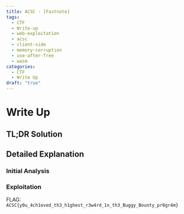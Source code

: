 ```yaml
---
title: ACSC - [Fastnote]
tags:
  - CTF
  - Write-up
  - web-exploitation
  - acsc
  - client-side
  - memory-corruption
  - use-after-free
  - wasm
categories:
  - CTF
  - Write Up
draft: "true"
---
```


# Write Up
## TL;DR Solution



## Detailed Explanation

### Initial Analysis

### Exploitation


FLAG: `ACSC{y0u_4ch1eved_th3_h1ghest_r3w4rd_1n_th3_Buggy_Bounty_pr0gr4m}`







